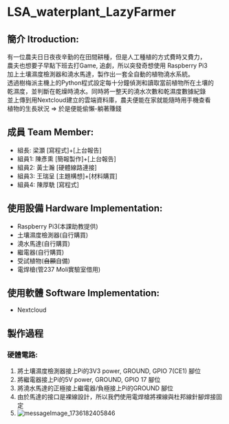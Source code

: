 # LSA_waterplant_LazyFarmer
## 簡介 Itroduction:
有一位農夫日日夜夜辛勤的在田間耕種，但是人工種植的方式費時又費力，<br>
農夫也想要子早點下班去打Game, 追劇，所以突發奇想使用 Raspberry Pi3<br>
加上土壤濕度檢測器和澆水馬達，製作出一套全自動的植物澆水系統。<br>
透過樹梅派主機上的Python程式設定每十分鐘偵測和讀取當前植物所在土壤的<br>
乾濕度，並判斷在乾燥時澆水。同時將一整天的澆水次數和乾濕度數據紀錄<br>
並上傳到用Nextcloud建立的雲端資料庫，農夫便能在家就能隨時用手機查看<br>
植物的生長狀況 => 於是便能偷懶-躺著賺錢

## 成員 Team Member:
* 組長:  梁灝   [寫程式]+[上台報告]
* 組員1: 陳彥熏 [簡報製作]+[上台報告]
* 組員2: 黃士瀚 [硬體線路連接]
* 組員3: 王瑞呈 [主題構想]+[材料購買]
* 組員4: 陳厚駪 [寫程式]

## 使用設備 Hardware Implementation:
* Raspberry Pi3(本課助教提供)
* 土壤濕度檢測器(自行購買)
* 澆水馬達(自行購買)
* 繼電器(自行購買)
* 受試植物(~~自願~~自備)
* 電焊槍(管237 Moli實驗室借用)

## 使用軟體 Software Implementation:
* Nextcloud

## 製作過程
### 硬體電路:
1. 將土壤濕度檢測器接上Pi的3V3 power, GROUND, GPIO 7(CE1) 腳位
2. 將繼電器接上Pi的5V power, GROUND, GPIO 17 腳位
3. 將澆水馬達的正極接上繼電器/負極接上Pi的GROUND 腳位
4. 由於馬達的接口是裸線設計，所以我們使用電焊槍將裸線與杜邦線針腳焊接固定
5. ![messageImage_1736182405846](https://github.com/user-attachments/assets/dd6b0101-8aa3-4784-af23-bbdab0acef1a)

